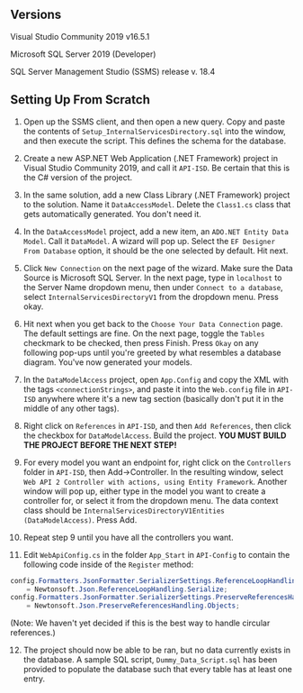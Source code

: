 ## Versions
Visual Studio Community 2019 v16.5.1

Microsoft SQL Server 2019 (Developer)

SQL Server Management Studio (SSMS) release v. 18.4 


## Setting Up From Scratch

1. Open up the SSMS client, and then open a new query. Copy and paste the contents of `Setup_InternalServicesDirectory.sql` into the window, and then execute the script. This defines the schema for the database.

2. Create a new ASP.NET Web Application (.NET Framework) project in Visual Studio Community 2019, and call it `API-ISD`. Be certain that this is the C# version of the project.

3. In the same solution, add a new Class Library (.NET Framework) project to the solution. Name it `DataAccessModel`. Delete the `Class1.cs` class that gets automatically generated. You don't need it.

4. In the `DataAccessModel` project, add a new item, an `ADO.NET Entity Data Model`. Call it `DataModel`. A wizard will pop up. Select the `EF Designer From Database` option, it should be the one selected by default. Hit next. 

5. Click `New Connection` on the next page of the wizard. Make sure the Data Source is Microsoft SQL Server. In the next page, type in `localhost` to the Server Name dropdown menu, then under `Connect to a database`, select `InternalServicesDirectoryV1` from the dropdown menu. Press okay.

6. Hit next when you get back to the `Choose Your Data Connection` page. The default settings are fine. On the next page, toggle the `Tables` checkmark to be checked, then press Finish. Press `Okay` on any following pop-ups until you're greeted by what resembles a database diagram. You've now generated your models.

7. In the `DataModelAccess` project, open `App.Config` and copy the XML with the tags `<connectionStrings>`, and paste it into the `Web.config` file in `API-ISD` anywhere where it's a new tag section (basically don't put it in the middle of any other tags).

8. Right click on `References` in `API-ISD`, and then `Add References`, then click the checkbox for `DataModelAccess`. Build the project. **YOU MUST BUILD THE PROJECT BEFORE THE NEXT STEP!**

9. For every model you want an endpoint for, right click on the `Controllers` folder in `API-ISD`, then Add->Controller. In the resulting window, select `Web API 2 Controller with actions, using Entity Framework`. Another window will pop up, either type in the model you want to create a controller for, or select it from the dropdown menu. The data context class should be `InternalServicesDirectoryV1Entities (DataModelAccess)`. Press Add.

10. Repeat step 9 until you have all the controllers you want.

11. Edit `WebApiConfig.cs` in the folder `App_Start` in `API-Config` to contain the following code inside of the `Register` method:
```cs
config.Formatters.JsonFormatter.SerializerSettings.ReferenceLoopHandling 
    = Newtonsoft.Json.ReferenceLoopHandling.Serialize;
config.Formatters.JsonFormatter.SerializerSettings.PreserveReferencesHandling 
    = Newtonsoft.Json.PreserveReferencesHandling.Objects;
```
(Note: We haven't yet decided if this is the best way to handle circular references.)

12. The project should now be able to be ran, but no data currently exists in the database. A sample SQL script, `Dummy_Data_Script.sql` has been provided to populate the database such that every table has at least one entry.
